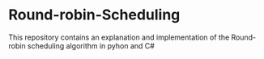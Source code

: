 # Round-robin-Scheduling
This repository contains an explanation and implementation of the Round-robin scheduling algorithm in pyhon and C#
